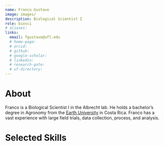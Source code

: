 ```yaml
---
name: Franco Gustave
image: images/
description: Biological Scientist I
role: biosci
# aliases:
links:
  email: fgustave@ufl.edu
  # home-page: 
  # orcid: 
  # github: 
  # google-scholar: 
  # linkedin: 
  # research-gate: 
  # uf-directory:
---
```

# About
Franco is a Biological Scientist I in the Albrecht lab. He holds a bachelor’s degree in Agronomy from the [Earth University](https://www.earth.ac.cr/en/) in Costa Rica. Franco has a vast experience with large field trials, data collection, process, and analysis.

# Selected Skills